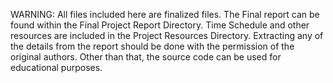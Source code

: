 WARNING:
All files included here are finalized files. The Final report can be found within the Final Project Report Directory.
Time Schedule and other resources are included in the Project Resources Directory. Extracting any of the details from
the report should be done with the permission of the original authors. Other than that, the source code can be used 
for educational purposes.
